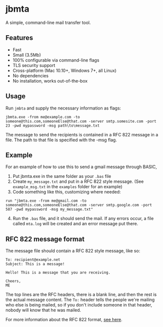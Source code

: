 # jbmta
A simple, command-line mail transfer tool.

## Features
 - Fast
 - Small (3.5Mb)
 - 100% configurable via command-line flags
 - TLS security support
 - Cross-platform (Mac 10.10+, Windows 7+, all Linux)
 - No dependencies
 - No installation, works out-of-the-box

## Usage
Run `jmbta` and supply the necessary information as flags:
```
jbmta.exe -from me@example.com -to someone@this.com,someoneElse@that.com -server smtp.somesite.com -port 23 -pwd mypassword -msg path\to\message.txt
```
The message to send the recipients is contained in a RFC 822 message in a file. The path to that file is specified with the -msg flag.

## Example
For an example of how to use this to send a gmail message through BASIC,
 1. Put jbmta.exe in the same folder as your `.bas` file
 2. Create `my_message.txt` and put in a RFC 822 style message. (See `example_msg.txt` in the `examples` folder for an example)
 3. Code something like this, customizing where needed:
```basic
run "jbmta.exe -from me@gmail.com -to someone@this.com,someoneElse@that.com -server smtp.google.com -port 587 -pwd mypassword -msg my_message.txt"
```
 4. Run the `.bas` file, and it should send the mail. If any errors occur, a file called `mta.log` will be created and an error message put there.

## RFC 822 message format
The message file should contain a RFC 822 style message, like so:
```
To: recipient@example.net
Subject: This is a message!

Hello! This is a message that you are receiving.

Cheers,
ME
```
The top lines are the RFC headers, there is a blank line, and then the rest is the actual message content. The `To:` header tells the people we're mailing who else is being mailed, so if you don't include someone in that header, nobody will know that he was mailed.

For more information about the RFC 822 format, <a href="https://docs.microsoft.com/en-us/previous-versions/office/developer/exchange-server-2010/aa493927(v=exchg.140)">see here</a>.
